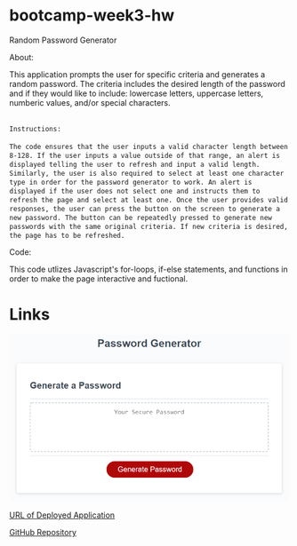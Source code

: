 # bootcamp-week3-hw
Random Password Generator

About:

This application prompts the user for specific criteria and generates a random password. The criteria includes the desired length of the password and if they would like to include: lowercase letters, uppercase letters, numberic values, and/or special characters. 

```

Instructions:

The code ensures that the user inputs a valid character length between 8-128. If the user inputs a value outside of that range, an alert is displayed telling the user to refresh and input a valid length. Similarly, the user is also required to select at least one character type in order for the password generator to work. An alert is displayed if the user does not select one and instructs them to refresh the page and select at least one. Once the user provides valid responses, the user can press the button on the screen to generate a new password. The button can be repeatedly pressed to generate new passwords with the same original criteria. If new criteria is desired, the page has to be refreshed. 

```
Code:

This code utlizes Javascript's for-loops, if-else statements, and functions in order to make the page interactive and fuctional. 


# Links

![password generator demo](./Assets/03-javascript-homework-demo.png)

[URL of Deployed Application](https://miadehaan.github.io/Random-Password_Generator/)

[GitHub Repository](https://github.com/miadehaan/Random-Password_Generator)
